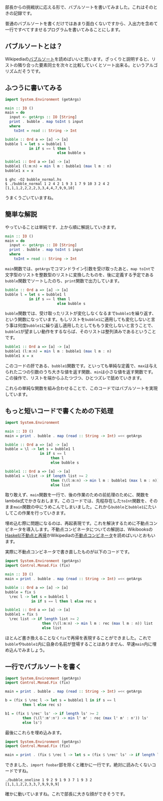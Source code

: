 部長からの挑戦状に応える形で、バブルソートを書いてみました。これはそのときの記録です。

普通のバブルソートを書くだけではあまり面白くないですから、入出力を含めて一行ですべてすませるプログラムを書いてみることにします。

<!--more-->

## バブルソートとは？
Wikipediaの[バブルソート](https://ja.wikipedia.org/wiki/%E3%83%90%E3%83%96%E3%83%AB%E3%82%BD%E3%83%BC%E3%83%88)を読めばいいと思います。ざっくりと説明すると、リストの隣り合った要素同士を次々と比較していくとソート出来る。というアルゴリズムだそうです。

## ふつうに書いてみる

```haskell
import System.Environment (getArgs)

main :: IO ()
main = do
  input <- getArgs :: IO [String]
  print . bubble . map toInt $ input
  where
    toInt = read :: String -> Int

bubble :: Ord a => [a] -> [a]
bubble l = let s = bubble1 l
           in if s == l then l 
                        else bubble s

bubble1 :: Ord a => [a] -> [a]
bubble1 (l:m:n) = min l m : bubble1 (max l m : n)
bubble1 x = x
```

```
$ ghc -O2 bubble_normal.hs
$ ./bubble_normal 1 2 4 2 1 9 3 1 7 9 10 3 2 4 2
[1,1,1,2,2,2,2,3,3,4,4,7,9,9,10]
```

うまくうごいていますね。

## 簡単な解説

やっていることは単純です、上から順に解説していきます。

```haskell
main :: IO ()
main = do
  input <- getArgs :: IO [String]
  print . bubble . map toInt $ input
  where
    toInt = read :: String -> Int
```

`main`関数では、`getArgs`でコマンドライン引数を受け取ったあと、`map toInt`で文字型のリストを整数型のリストに変換したものを、後に定義する予定である`bubble`関数でソートしたのち、`print`関数で出力しています。

```haskell
bubble :: Ord a => [a] -> [a]
bubble l = let s = bubble1 l
           in if s == l then l 
                        else bubble s
```

`bubble`関数では、受け取ったリストが変化しなくなるまで`bubble1`を繰り返す、という関数になっています。もしリストを`bubble1`に適用しても変化しないと言う事は何度`bubble1`に繰り返し適用したとしてももう変化しないと言うことで、`bubble1`が望ましい動作をするならば、そのリストは整列済みであるということです。

```haskell
bubble1 :: Ord a => [a] -> [a]
bubble1 (l:m:n) = min l m : bubble1 (max l m : n)
bubble1 x = x
```

このコードの肝である、`bubble1`関数です。といっても単純な定義で、`max`は与えられた二つの引数のうち大きな値を返す関数、`min`は小さな値を返す関数です。この操作で、リストを端からふたつづつ、ひとつズレで舐めていきます。

これらの単純な関数を組み合わせることで、このコードではバブルソートを実現しています。

## もっと短いコードで書くための下処理

```haskell
import System.Environment

main :: IO ()
main = print . bubble . map (read :: String -> Int) =<< getArgs

bubble :: Ord a => [a] -> [a]
bubble = \l -> let s = bubble1 l
                in if s == l 
                     then l 
                     else bubble s

bubble1 :: Ord a => [a] -> [a]
bubble1 = \list -> if length list >= 2 
                     then (\(l:m:n) -> min l m : bubble1 (max l m : n)) list
                     else list
```

取り敢えず、`main`関数を一行で、後の作業のための前処理のために、関数をlambda式でかきなおします。このコードでは、先程存在した`toInt`関数を、そのまま`main`関数の中にうめこんでしまいました。これから`bubble`と`bubble1`にたいしてこの作業を行っていきます。

埋め込む際に問題になるのは、再起表現です。これを解決するために不動点コンビネータを導入します。不動点コンビネータについての解説は、Wikibooksの[Haskell/不動点と再帰](https://ja.wikibooks.org/wiki/Haskell/%E4%B8%8D%E5%8B%95%E7%82%B9%E3%81%A8%E5%86%8D%E5%B8%B0)かWikipediaの[不動点コンビネータ](https://ja.wikipedia.org/wiki/%E4%B8%8D%E5%8B%95%E7%82%B9%E3%82%B3%E3%83%B3%E3%83%93%E3%83%8D%E3%83%BC%E3%82%BF)を読めばいいとおもいます。

実際に不動点コンビネータで書き直したものが以下のコードです。

```haskell
import System.Environment (getArgs)
import Control.Monad.Fix (fix)

main :: IO ()
main = print . bubble . map (read :: String -> Int) =<< getArgs

bubble :: Ord a => [a] -> [a]
bubble = fix $ 
  \rec l -> let s = bubble1 l
            in if s == l then l else rec s

bubble1 :: Ord a => [a] -> [a]
bubble1 = fix $ 
  \rec list -> if length list >= 2 
                 then (\(l:m:n) -> min l m : rec (max l m : n)) list
                 else list
```

ほとんど書き換えることなく`fix`で再帰を表現することができました。これで`bubble`や`bubble1`内に自身の名前が登場することはありません、早速`main`内に埋め込んでみましょう。

## 一行でバブルソートを書く

```haskell
import System.Environment (getArgs)
import Control.Monad.Fix (fix)

main = print . bubble . map (read :: String -> Int) =<< getArgs

b = (fix $ \rec l -> let s = bubble1 l in if s == l 
        then l else rec s)

b1 = (fix $ \rec' ls' -> if length ls' >= 2 
        then (\(l':m':n') -> min l' m' : rec (max l' m' : n')) ls' 
        else ls')
```

最後にこれらを埋め込みます。

```haskell
import System.Environment (getArgs)
import Control.Monad.Fix (fix)

main = print . (fix $ \rec l -> let s = (fix $ \rec' ls' -> if length ls' >= 2 then (\(l':m':n') -> min l' m' : rec (max l' m' : n')) ls' else ls') l in if s == l then l else rec s) . map (read :: String -> Int) =<< getArgs
```

できました、`import foobar`部を除くと確かに一行です。絶対に読みたくないコードですね。

```
./bubble_oneline 1 9 2 9 1 9 3 7 1 9 3 2
[1,1,1,2,2,3,3,7,9,9,9,9]
```

確かに動いていますね。これで部長に大きな顔ができそうです。


